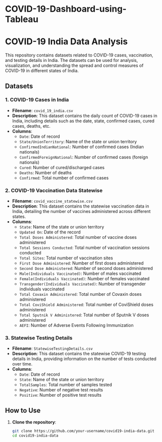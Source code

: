 # COVID-19-Dashboard-using-Tableau

# COVID-19 India Data Analysis

This repository contains datasets related to COVID-19 cases, vaccination, and testing details in India. The datasets can be used for analysis, visualization, and understanding the spread and control measures of COVID-19 in different states of India.

## Datasets

### 1. COVID-19 Cases in India
- **Filename**: `covid_19_india.csv`
- **Description**: This dataset contains the daily count of COVID-19 cases in India, including details such as the date, state, confirmed cases, cured cases, deaths, etc.
- **Columns**:
  - `Date`: Date of record
  - `State/UnionTerritory`: Name of the state or union territory
  - `ConfirmedIndianNational`: Number of confirmed cases (Indian nationals)
  - `ConfirmedForeignNational`: Number of confirmed cases (foreign nationals)
  - `Cured`: Number of cured/discharged cases
  - `Deaths`: Number of deaths
  - `Confirmed`: Total number of confirmed cases

### 2. COVID-19 Vaccination Data Statewise
- **Filename**: `covid_vaccine_statewise.csv`
- **Description**: This dataset contains the statewise vaccination data in India, detailing the number of vaccines administered across different states.
- **Columns**:
  - `State`: Name of the state or union territory
  - `Updated On`: Date of the record
  - `Total Doses Administered`: Total number of vaccine doses administered
  - `Total Sessions Conducted`: Total number of vaccination sessions conducted
  - `Total Sites`: Total number of vaccination sites
  - `First Dose Administered`: Number of first doses administered
  - `Second Dose Administered`: Number of second doses administered
  - `Male(Individuals Vaccinated)`: Number of males vaccinated
  - `Female(Individuals Vaccinated)`: Number of females vaccinated
  - `Transgender(Individuals Vaccinated)`: Number of transgender individuals vaccinated
  - `Total Covaxin Administered`: Total number of Covaxin doses administered
  - `Total CoviShield Administered`: Total number of CoviShield doses administered
  - `Total Sputnik V Administered`: Total number of Sputnik V doses administered
  - `AEFI`: Number of Adverse Events Following Immunization

### 3. Statewise Testing Details
- **Filename**: `StatewiseTestingDetails.csv`
- **Description**: This dataset contains the statewise COVID-19 testing details in India, providing information on the number of tests conducted over time.
- **Columns**:
  - `Date`: Date of record
  - `State`: Name of the state or union territory
  - `TotalSamples`: Total number of samples tested
  - `Negative`: Number of negative test results
  - `Positive`: Number of positive test results

## How to Use

1. **Clone the repository**:
   ```bash
   git clone https://github.com/your-username/covid19-india-data.git
   cd covid19-india-data
